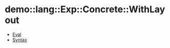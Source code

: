 # demo::lang::Exp::Concrete::WithLayout


   * [Eval](../../../../../../Library/demo/lang/Exp/Concrete/WithLayout/Eval.md)
   * [Syntax](../../../../../../Library/demo/lang/Exp/Concrete/WithLayout/Syntax.md)